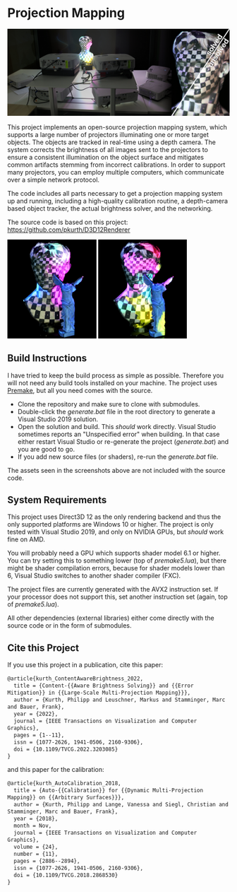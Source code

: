 # Projection Mapping

![](./assets/samples/teaser.jpg)


This project implements an open-source projection mapping system, which supports a large number of projectors illuminating one or more target objects.
The objects are tracked in real-time using a depth camera.
The system corrects the brightness of all images sent to the projectors to ensure a consistent illumination on the object surface and mitigates common artifacts stemming from incorrect calibrations.
In order to support many projectors, you can employ multiple computers, which communicate over a simple network protocol.

The code includes all parts necessary to get a projection mapping system up and running, including a high-quality calibration routine, a depth-camera based object tracker, the actual brightness solver, and the networking.


The source code is based on this project: https://github.com/pkurth/D3D12Renderer

<p float="left">
  <img src="./assets/samples/nike2.JPG" width="40%" />
  <img src="./assets/samples/nike3.JPG" width="40%" /> 
</p>



## Build Instructions

I have tried to keep the build process as simple as possible.
Therefore you will not need any build tools installed on your machine.
The project uses [Premake](https://github.com/premake/premake-core), but all you need comes with the source.

- Clone the repository and make sure to clone with submodules. 
- Double-click the _generate.bat_ file in the root directory to generate a Visual Studio 2019 solution.
- Open the solution and build. 
This _should_ work directly. 
Visual Studio sometimes reports an "Unspecified error" when building. 
In that case either restart Visual Studio or re-generate the project (_generate.bat_) and you are good to go.
- If you add new source files (or shaders), re-run the _generate.bat_ file.

The assets seen in the screenshots above are not included with the source code. 



## System Requirements

This project uses Direct3D 12 as the only rendering backend and thus the only supported platforms are Windows 10 or higher. 
The project is only tested with Visual Studio 2019, and only on NVIDIA GPUs, but _should_ work fine on AMD.

You will probably need a GPU which supports shader model 6.1 or higher.
You can try setting this to something lower (top of _premake5.lua_), but there might be shader compilation errors, because for shader models lower than 6, Visual Studio switches to another shader compiler (FXC).

The project files are currently generated with the AVX2 instruction set. 
If your processor does not support this, set another instruction set (again, top of _premake5.lua_).

All other dependencies (external libraries) either come directly with the source code or in the form of submodules.



## Cite this Project

If you use this project in a publication, cite this paper:

```
@article{kurth_ContentAwareBrightness_2022,
  title = {Content-{{Aware Brightness Solving}} and {{Error Mitigation}} in {{Large-Scale Multi-Projection Mapping}}},
  author = {Kurth, Philipp and Leuschner, Markus and Stamminger, Marc and Bauer, Frank},
  year = {2022},
  journal = {IEEE Transactions on Visualization and Computer Graphics},
  pages = {1--11},
  issn = {1077-2626, 1941-0506, 2160-9306},
  doi = {10.1109/TVCG.2022.3203085}
}
```


and this paper for the calibration:

```
@article{kurth_AutoCalibration_2018,
  title = {Auto-{{Calibration}} for {{Dynamic Multi-Projection Mapping}} on {{Arbitrary Surfaces}}},
  author = {Kurth, Philipp and Lange, Vanessa and Siegl, Christian and Stamminger, Marc and Bauer, Frank},
  year = {2018},
  month = Nov,
  journal = {IEEE Transactions on Visualization and Computer Graphics},
  volume = {24},
  number = {11},
  pages = {2886--2894},
  issn = {1077-2626, 1941-0506, 2160-9306},
  doi = {10.1109/TVCG.2018.2868530}
}
```

